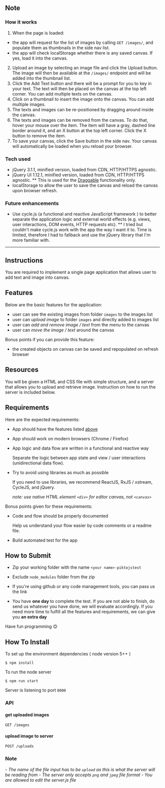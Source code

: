 ## Note

### How it works

1. When the page is loaded:
 * the app will request for the list of images by calling `GET /images/`, and populate them as thumbnails in the side nav list.  
 * the app will check localStorage whether there is any saved canvas. If yes, load it into the canvas. 
2. Upload an image by selecting an image file and click the Upload button. The image will then be available at the `/images/` endpoint and will be added into the thumbnail list.
3. Click the Add Text button and there will be a prompt for you to key in your text. The text will then be placed on the canvas at the top left corner. You can add multiple texts on the canvas. 
4. Click on a thumbnail to insert the image onto the canvas. You can add multiple images.
5. The texts and images can be re-positioned by dragging around inside the canvas.
6. The texts and images can be removed from the canvas. To do that, hover your mouse over the item. The item will have a gray, dashed line border around it, and an X button at the top left corner. Click the X button to remove the item. 
7. To save your canvas, click the Save button in the side nav. Your canvas will automatically be loaded when you reload your browser. 

### Tech used

* jQuery 3.1.1, minified version, loaded from CDN, HTTP/HTTPS agnostic. 
* jQuery UI 1.12.1, minified version, loaded from CDN, HTTP/HTTPS agnostic.
** This is used for the [Draggable](https://jqueryui.com/draggable/#constrain-movement) functionality only.
* localStorage to allow the user to save the canvas and reload the canvas upon browser refresh. 

### Future enhancements

* Use cycle.js (a functional and reactive JavaScript framework ) to better separate the application logic and external world effects (e.g. views, user interactions, DOM events, HTTP requests etc).
** I tried but couldn't make cycle.js work with the app the way I want it to. Time is limited, therefore I had to fallback and use the jQuery library that I'm more familiar with. 

------------------------------------------------------------------------------------------------------

## Instructions

You are required to implement a single page application that allows user to add text and image into canvas.

## Features

Below are the basic features for the application:

- user can see the existing images from folder `images` to the images list
- user can *upload image* to folder `images` and directly added to images list
- user can *add and remove image / text* from the menu to the canvas
- user can *move the image / text* around the canvas

Bonus points if you can provide this feature:

- the created objects on canvas can be saved and repopulated on refresh browser

## Resources

You will be given a HTML and CSS file with simple structure, and a server that allows you to upload and retrieve image. Instruction on how to run the server is included below.

## Requirements

Here are the expected requirements:

- App should have the features listed [above](#features)

- App should work on modern browsers (Chrome / Firefox)

- App logic and data flow are written in a functional and reactive way

    Separate the logic between app state and view / user interactions (unidirectional data flow). 

- Try to avoid using libraries as much as possible

    If you need to use libraries, we recommend ReactJS, RxJS / xstream, CycleJS, and jQuery.

    _note: use native HTML element `<div>` for editor canvas, not `<canvas>`_

Bonus points given for these requirements:

- Code and flow should be properly documented

    Help us understand your flow easier by code comments or a readme file.

- Build automated test for the app


## How to Submit

- Zip your working folder with the name `<your name>-piktojstest`

- Exclude `node_modules` folder from the zip

- If you're using github or any code management tools, you can pass us the link

- You have **one day** to complete the test. If you are not able to finish, do send us whatever you have done, we will evaluate accordingly. If you need more time to fulfill all the features and requirements, we can give you **an extra day**

Have fun programming 😊

## How To Install

To set up the environment dependencies ( node version 5++ )

```
$ npm install
```

To run the node server

```
$ npm run start
```

Server is listening to port `8000`

### API

#### get uploaded images

```
GET /images
```

#### upload image to server

```
POST /uploads
```

### Note

_- The name of the file input has to be `upload` as this is what the server will be reading from_
_- The server only accepts `png` and `jpeg` file format_
_- You are allowed to edit the server.js file_
